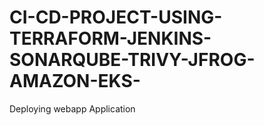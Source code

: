 # CI-CD-PROJECT-USING-TERRAFORM-JENKINS-SONARQUBE-TRIVY-JFROG-AMAZON-EKS-
Deploying webapp Application
